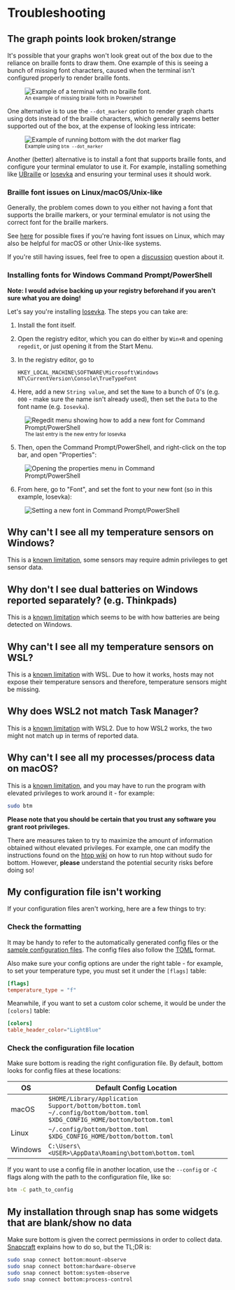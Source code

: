 # Troubleshooting

## The graph points look broken/strange

It's possible that your graphs won't look great out of the box due to the reliance on braille fonts to draw them. One
example of this is seeing a bunch of missing font characters, caused when the terminal isn't configured properly to
render braille fonts.

<figure>
    <img src="../assets/screenshots/troubleshooting/no_braille.webp" alt="Example of a terminal with no braille font."/>
    <figcaption><sub>An example of missing braille fonts in Powershell</sub></figcaption>
</figure>

One alternative is to use the `--dot_marker` option to render graph charts using dots instead of the braille characters,
which generally seems better supported out of the box, at the expense of looking less intricate:

<figure>
    <img src="../assets/screenshots/troubleshooting/dots.webp" alt="Example of running bottom with the dot marker flag"/>
    <figcaption><sub>Example using <code>btm --dot_marker</code></sub></figcaption>
</figure>

Another (better) alternative is to install a font that supports braille fonts, and configure your terminal emulator to use it.
For example, installing something like [UBraille](https://yudit.org/download/fonts/UBraille/) or [Iosevka](https://github.com/be5invis/Iosevka)
and ensuring your terminal uses it should work.

### Braille font issues on Linux/macOS/Unix-like

Generally, the problem comes down to you either not having a font that supports the braille markers, or your terminal
emulator is not using the correct font for the braille markers.

See [here](https://github.com/cjbassi/gotop/issues/18) for possible fixes if you're having font issues on Linux, which
may also be helpful for macOS or other Unix-like systems.

If you're still having issues, feel free to open a [discussion](https://github.com/ClementTsang/bottom/discussions/new/)
question about it.

### Installing fonts for Windows Command Prompt/PowerShell

**Note: I would advise backing up your registry beforehand if you aren't sure what you are doing!**

Let's say you're installing [Iosevka](https://github.com/be5invis/Iosevka). The steps you can take are:

1. Install the font itself.
2. Open the registry editor, which you can do either by `Win+R` and opening `regedit`, or just opening it from the Start Menu.
3. In the registry editor, go to

   ```
   HKEY_LOCAL_MACHINE\SOFTWARE\Microsoft\Windows NT\CurrentVersion\Console\TrueTypeFont
   ```

4. Here, add a new `String value`, and set the `Name` to a bunch of 0's (e.g. `000` - make sure the name isn't already used), then set the `Data` to the font name (e.g. `Iosevka`).

<figure>
    <img src="../assets/screenshots/troubleshooting/regedit_fonts.webp" alt="Regedit menu showing how to add a new font for Command Prompt/PowerShell"/>
    <figcaption><sub>The last entry is the new entry for Iosevka</sub></figcaption>
</figure>

5. Then, open the Command Prompt/PowerShell, and right-click on the top bar, and open "Properties":

<figure>
    <img src="../assets/screenshots/troubleshooting/cmd_prompt_props.webp" alt="Opening the properties menu in Command Prompt/PowerShell"/>
</figure>

6. From here, go to "Font", and set the font to your new font (so in this example, Iosevka):

<figure>
    <img src="../assets/screenshots/troubleshooting/cmd_prompt_font.webp" alt="Setting a new font in Command Prompt/PowerShell"/>
</figure>

## Why can't I see all my temperature sensors on Windows?

This is a [known limitation](./support/official.md#windows), some sensors may require admin privileges to get sensor data.

## Why don't I see dual batteries on Windows reported separately? (e.g. Thinkpads)

This is a [known limitation](./support/official.md#windows) which seems to be with how batteries are being detected on Windows.

## Why can't I see all my temperature sensors on WSL?

This is a [known limitation](./support/official.md#windows) with WSL. Due to how it works, hosts may not expose their
temperature sensors and therefore, temperature sensors might be missing.

## Why does WSL2 not match Task Manager?

This is a [known limitation](./support/official.md#windows) with WSL2. Due to how WSL2 works, the two might not match
up in terms of reported data.

## Why can't I see all my processes/process data on macOS?

This is a [known limitation](./support/official.md#macos), and you may have to run the program with elevated
privileges to work around it - for example:

```bash
sudo btm
```

**Please note that you should be certain that you trust any software you grant root privileges.**

There are measures taken to try to maximize the amount of information obtained without elevated privileges. For example,
one can modify the instructions found on the [htop wiki](https://github.com/hishamhm/htop/wiki/macOS:-run-without-sudo)
on how to run htop without sudo for bottom. However, **please** understand the potential security risks before doing so!

## My configuration file isn't working

If your configuration files aren't working, here are a few things to try:

### Check the formatting

It may be handy to refer to the automatically generated config files or the [sample configuration files](https://github.com/ClementTsang/bottom/tree/main/sample_configs).
The config files also follow the [TOML](https://toml.io/en/) format.

Also make sure your config options are under the right table - for example, to set your temperature type, you must set it under the `[flags]` table:

```toml
[flags]
temperature_type = "f"
```

Meanwhile, if you want to set a custom color scheme, it would be under the `[colors]` table:

```toml
[colors]
table_header_color="LightBlue"
```

### Check the configuration file location

Make sure bottom is reading the right configuration file. By default, bottom looks for config files at these locations:

| OS      | Default Config Location                                                                                                                |
| ------- | -------------------------------------------------------------------------------------------------------------------------------------- |
| macOS   | `$HOME/Library/Application Support/bottom/bottom.toml`<br/> `~/.config/bottom/bottom.toml` <br/> `$XDG_CONFIG_HOME/bottom/bottom.toml` |
| Linux   | `~/.config/bottom/bottom.toml` <br/> `$XDG_CONFIG_HOME/bottom/bottom.toml`                                                             |
| Windows | `C:\Users\<USER>\AppData\Roaming\bottom\bottom.toml`                                                                                   |

If you want to use a config file in another location, use the `--config` or `-C` flags along with the path to the configuration file, like so:

```bash
btm -C path_to_config
```

## My installation through snap has some widgets that are blank/show no data

Make sure bottom is given the correct permissions in order to collect data. [Snapcraft](https://snapcraft.io/docs/interface-management)
explains how to do so, but the TL;DR is:

```bash
sudo snap connect bottom:mount-observe
sudo snap connect bottom:hardware-observe
sudo snap connect bottom:system-observe
sudo snap connect bottom:process-control
```
